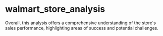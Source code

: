 # walmart_store_analysis
Overall, this analysis offers a comprehensive understanding of the store's sales performance, highlighting areas of success and potential challenges.
